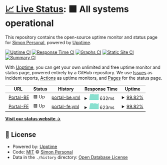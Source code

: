 # [📈 Live Status](https://status.junkunren.com): <!--live status--> **🟩 All systems operational**

This repository contains the open-source uptime monitor and status page for [Simon Personal](https://status.junkunren.com), powered by [Upptime](https://github.com/upptime/upptime).

[![Uptime CI](https://github.com/simonrenorg/status/workflows/Uptime%20CI/badge.svg)](https://github.com/simonrenorg/status/actions?query=workflow%3A%22Uptime+CI%22)
[![Response Time CI](https://github.com/simonrenorg/status/workflows/Response%20Time%20CI/badge.svg)](https://github.com/simonrenorg/status/actions?query=workflow%3A%22Response+Time+CI%22)
[![Graphs CI](https://github.com/simonrenorg/status/workflows/Graphs%20CI/badge.svg)](https://github.com/simonrenorg/status/actions?query=workflow%3A%22Graphs+CI%22)
[![Static Site CI](https://github.com/simonrenorg/status/workflows/Static%20Site%20CI/badge.svg)](https://github.com/simonrenorg/status/actions?query=workflow%3A%22Static+Site+CI%22)
[![Summary CI](https://github.com/simonrenorg/status/workflows/Summary%20CI/badge.svg)](https://github.com/simonrenorg/status/actions?query=workflow%3A%22Summary+CI%22)

With [Upptime](https://upptime.js.org), you can get your own unlimited and free uptime monitor and status page, powered entirely by a GitHub repository. We use [Issues](https://github.com/simonrenorg/status/issues) as incident reports, [Actions](https://github.com/simonrenorg/status/actions) as uptime monitors, and [Pages](https://status.junkunren.com) for the status page.

<!--start: status pages-->
<!-- This summary is generated by Upptime (https://github.com/upptime/upptime) -->
<!-- Do not edit this manually, your changes will be overwritten -->
<!-- prettier-ignore -->
| URL | Status | History | Response Time | Uptime |
| --- | ------ | ------- | ------------- | ------ |
| <img alt="" src="https://icons.duckduckgo.com/ip3/api.junkunren.com.ico" height="13"> [Portal-BE](https://api.junkunren.com/portal/) | 🟩 Up | [portal-be.yml](https://github.com/simonrenorg/status/commits/HEAD/history/portal-be.yml) | <details><summary><img alt="Response time graph" src="./graphs/portal-be/response-time-week.png" height="20"> 632ms</summary><br><a href="https://status.junkunren.com/history/portal-be"><img alt="Response time 632" src="https://img.shields.io/endpoint?url=https%3A%2F%2Fraw.githubusercontent.com%2Fsimonrenorg%2Fstatus%2FHEAD%2Fapi%2Fportal-be%2Fresponse-time.json"></a><br><a href="https://status.junkunren.com/history/portal-be"><img alt="24-hour response time 654" src="https://img.shields.io/endpoint?url=https%3A%2F%2Fraw.githubusercontent.com%2Fsimonrenorg%2Fstatus%2FHEAD%2Fapi%2Fportal-be%2Fresponse-time-day.json"></a><br><a href="https://status.junkunren.com/history/portal-be"><img alt="7-day response time 632" src="https://img.shields.io/endpoint?url=https%3A%2F%2Fraw.githubusercontent.com%2Fsimonrenorg%2Fstatus%2FHEAD%2Fapi%2Fportal-be%2Fresponse-time-week.json"></a><br><a href="https://status.junkunren.com/history/portal-be"><img alt="30-day response time 632" src="https://img.shields.io/endpoint?url=https%3A%2F%2Fraw.githubusercontent.com%2Fsimonrenorg%2Fstatus%2FHEAD%2Fapi%2Fportal-be%2Fresponse-time-month.json"></a><br><a href="https://status.junkunren.com/history/portal-be"><img alt="1-year response time 632" src="https://img.shields.io/endpoint?url=https%3A%2F%2Fraw.githubusercontent.com%2Fsimonrenorg%2Fstatus%2FHEAD%2Fapi%2Fportal-be%2Fresponse-time-year.json"></a></details> | <details><summary><a href="https://status.junkunren.com/history/portal-be">99.82%</a></summary><a href="https://status.junkunren.com/history/portal-be"><img alt="All-time uptime 99.59%" src="https://img.shields.io/endpoint?url=https%3A%2F%2Fraw.githubusercontent.com%2Fsimonrenorg%2Fstatus%2FHEAD%2Fapi%2Fportal-be%2Fuptime.json"></a><br><a href="https://status.junkunren.com/history/portal-be"><img alt="24-hour uptime 100.00%" src="https://img.shields.io/endpoint?url=https%3A%2F%2Fraw.githubusercontent.com%2Fsimonrenorg%2Fstatus%2FHEAD%2Fapi%2Fportal-be%2Fuptime-day.json"></a><br><a href="https://status.junkunren.com/history/portal-be"><img alt="7-day uptime 99.82%" src="https://img.shields.io/endpoint?url=https%3A%2F%2Fraw.githubusercontent.com%2Fsimonrenorg%2Fstatus%2FHEAD%2Fapi%2Fportal-be%2Fuptime-week.json"></a><br><a href="https://status.junkunren.com/history/portal-be"><img alt="30-day uptime 99.59%" src="https://img.shields.io/endpoint?url=https%3A%2F%2Fraw.githubusercontent.com%2Fsimonrenorg%2Fstatus%2FHEAD%2Fapi%2Fportal-be%2Fuptime-month.json"></a><br><a href="https://status.junkunren.com/history/portal-be"><img alt="1-year uptime 99.59%" src="https://img.shields.io/endpoint?url=https%3A%2F%2Fraw.githubusercontent.com%2Fsimonrenorg%2Fstatus%2FHEAD%2Fapi%2Fportal-be%2Fuptime-year.json"></a></details>
| <img alt="" src="https://icons.duckduckgo.com/ip3/portal.junkunren.com.ico" height="13"> [Portal-FE](https://portal.junkunren.com) | 🟩 Up | [portal-fe.yml](https://github.com/simonrenorg/status/commits/HEAD/history/portal-fe.yml) | <details><summary><img alt="Response time graph" src="./graphs/portal-fe/response-time-week.png" height="20"> 623ms</summary><br><a href="https://status.junkunren.com/history/portal-fe"><img alt="Response time 618" src="https://img.shields.io/endpoint?url=https%3A%2F%2Fraw.githubusercontent.com%2Fsimonrenorg%2Fstatus%2FHEAD%2Fapi%2Fportal-fe%2Fresponse-time.json"></a><br><a href="https://status.junkunren.com/history/portal-fe"><img alt="24-hour response time 663" src="https://img.shields.io/endpoint?url=https%3A%2F%2Fraw.githubusercontent.com%2Fsimonrenorg%2Fstatus%2FHEAD%2Fapi%2Fportal-fe%2Fresponse-time-day.json"></a><br><a href="https://status.junkunren.com/history/portal-fe"><img alt="7-day response time 623" src="https://img.shields.io/endpoint?url=https%3A%2F%2Fraw.githubusercontent.com%2Fsimonrenorg%2Fstatus%2FHEAD%2Fapi%2Fportal-fe%2Fresponse-time-week.json"></a><br><a href="https://status.junkunren.com/history/portal-fe"><img alt="30-day response time 618" src="https://img.shields.io/endpoint?url=https%3A%2F%2Fraw.githubusercontent.com%2Fsimonrenorg%2Fstatus%2FHEAD%2Fapi%2Fportal-fe%2Fresponse-time-month.json"></a><br><a href="https://status.junkunren.com/history/portal-fe"><img alt="1-year response time 618" src="https://img.shields.io/endpoint?url=https%3A%2F%2Fraw.githubusercontent.com%2Fsimonrenorg%2Fstatus%2FHEAD%2Fapi%2Fportal-fe%2Fresponse-time-year.json"></a></details> | <details><summary><a href="https://status.junkunren.com/history/portal-fe">99.82%</a></summary><a href="https://status.junkunren.com/history/portal-fe"><img alt="All-time uptime 99.87%" src="https://img.shields.io/endpoint?url=https%3A%2F%2Fraw.githubusercontent.com%2Fsimonrenorg%2Fstatus%2FHEAD%2Fapi%2Fportal-fe%2Fuptime.json"></a><br><a href="https://status.junkunren.com/history/portal-fe"><img alt="24-hour uptime 100.00%" src="https://img.shields.io/endpoint?url=https%3A%2F%2Fraw.githubusercontent.com%2Fsimonrenorg%2Fstatus%2FHEAD%2Fapi%2Fportal-fe%2Fuptime-day.json"></a><br><a href="https://status.junkunren.com/history/portal-fe"><img alt="7-day uptime 99.82%" src="https://img.shields.io/endpoint?url=https%3A%2F%2Fraw.githubusercontent.com%2Fsimonrenorg%2Fstatus%2FHEAD%2Fapi%2Fportal-fe%2Fuptime-week.json"></a><br><a href="https://status.junkunren.com/history/portal-fe"><img alt="30-day uptime 99.87%" src="https://img.shields.io/endpoint?url=https%3A%2F%2Fraw.githubusercontent.com%2Fsimonrenorg%2Fstatus%2FHEAD%2Fapi%2Fportal-fe%2Fuptime-month.json"></a><br><a href="https://status.junkunren.com/history/portal-fe"><img alt="1-year uptime 99.87%" src="https://img.shields.io/endpoint?url=https%3A%2F%2Fraw.githubusercontent.com%2Fsimonrenorg%2Fstatus%2FHEAD%2Fapi%2Fportal-fe%2Fuptime-year.json"></a></details>

<!--end: status pages-->

[**Visit our status website →**](https://status.junkunren.com)

## 📄 License

- Powered by: [Upptime](https://github.com/upptime/upptime)
- Code: [MIT](./LICENSE) © [Simon Personal](https://status.junkunren.com)
- Data in the `./history` directory: [Open Database License](https://opendatacommons.org/licenses/odbl/1-0/)

